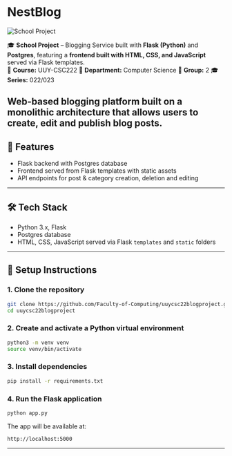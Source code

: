 # NestBlog

![School Project](https://img.shields.io/badge/School%20Project-✔️-blue)

🎓 **School Project** – Blogging Service built with **Flask (Python)** and **Postgres**, featuring a **frontend built with HTML, CSS, and JavaScript** served via Flask templates.  
📖 **Course:** UUY-CSC222
🏫 **Department:** Computer Science
👥 **Group:** 2
🎓 **Series:** 022/023

Web-based blogging platform built on a monolithic architecture that allows users to create, edit and publish blog posts.
---

## 🚀 Features

- Flask backend with Postgres database
- Frontend served from Flask templates with static assets
- API endpoints for post & category creation, deletion and editing

---

## 🛠️ Tech Stack

- Python 3.x, Flask
- Postgres database
- HTML, CSS, JavaScript served via Flask `templates` and `static` folders

---

## 🔧 Setup Instructions

### 1. Clone the repository

```bash
git clone https://github.com/Faculty-of-Computing/uuycsc22blogproject.git
cd uuycsc22blogproject
```

### 2. Create and activate a Python virtual environment

```bash
python3 -m venv venv
source venv/bin/activate
```

### 3. Install dependencies

```bash
pip install -r requirements.txt
```

### 4. Run the Flask application

```bash
python app.py
```

The app will be available at:

```text
http://localhost:5000
```

---

